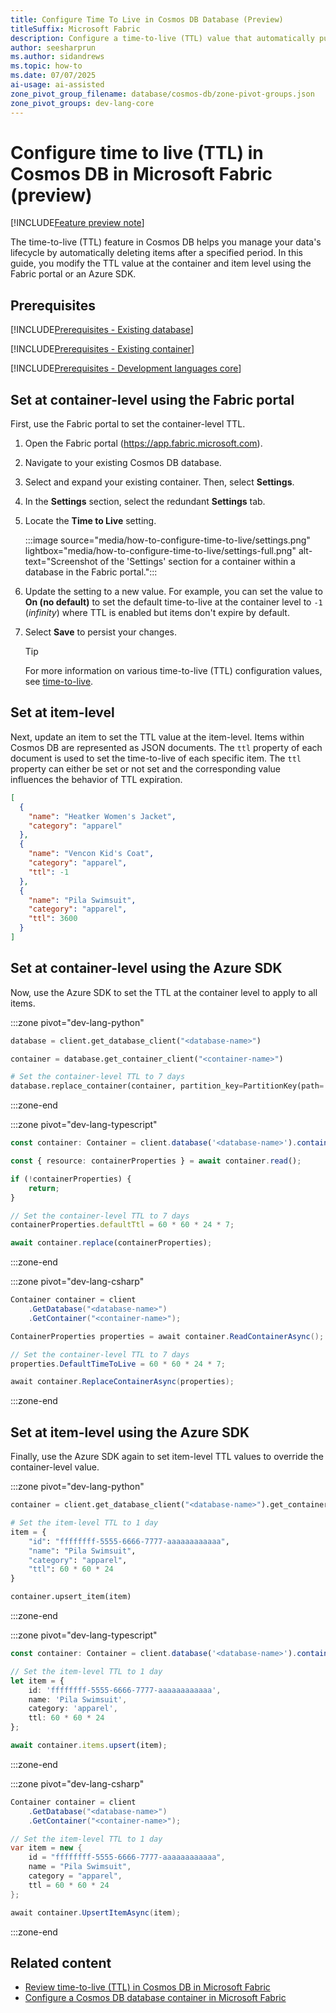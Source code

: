 ```yaml
---
title: Configure Time To Live in Cosmos DB Database (Preview)
titleSuffix: Microsoft Fabric
description: Configure a time-to-live (TTL) value that automatically purges items from a Cosmos DB in Microsoft Fabric database during the preview.
author: seesharprun
ms.author: sidandrews
ms.topic: how-to
ms.date: 07/07/2025
ai-usage: ai-assisted
zone_pivot_group_filename: database/cosmos-db/zone-pivot-groups.json
zone_pivot_groups: dev-lang-core
---
```


# Configure time to live (TTL) in Cosmos DB in Microsoft Fabric (preview)

[!INCLUDE[Feature preview note](../../includes/feature-preview-note.md)]

The time-to-live (TTL) feature in Cosmos DB helps you manage your data's lifecycle by automatically deleting items after a specified period. In this guide, you modify the TTL value at the container and item level using the Fabric portal or an Azure SDK.

## Prerequisites

[!INCLUDE[Prerequisites - Existing database](includes/prerequisite-existing-database.md)]

[!INCLUDE[Prerequisites - Existing container](includes/prerequisite-existing-container.md)]

[!INCLUDE[Prerequisites - Development languages core](includes/prerequisite-dev-lang-core.md)]

## Set at container-level using the Fabric portal

First, use the Fabric portal to set the container-level TTL.

1. Open the Fabric portal (<https://app.fabric.microsoft.com>).

1. Navigate to your existing Cosmos DB database.

1. Select and expand your existing container. Then, select **Settings**.

1. In the **Settings** section, select the redundant **Settings** tab.

1. Locate the **Time to Live** setting.

    :::image source="media/how-to-configure-time-to-live/settings.png" lightbox="media/how-to-configure-time-to-live/settings-full.png" alt-text="Screenshot of the 'Settings' section for a container within a database in the Fabric portal.":::

1. Update the setting to a new value. For example, you can set the value to **On (no default)** to set the default time-to-live at the container level to `-1` (*infinity*) where TTL is enabled but items don't expire by default.

1. Select **Save** to persist your changes.

    > [!TIP]
    > For more information on various time-to-live (TTL) configuration values, see [time-to-live](time-to-live.md#example-ttl-configurations). 

## Set at item-level

Next, update an item to set the TTL value at the item-level. Items within Cosmos DB are represented as JSON documents. The `ttl` property of each document is used to set the time-to-live of each specific item. The `ttl` property can either be set or not set and the corresponding value influences the behavior of TTL expiration.

```json
[
  {
    "name": "Heatker Women's Jacket",
    "category": "apparel"
  },
  {
    "name": "Vencon Kid's Coat",
    "category": "apparel",
    "ttl": -1
  },
  {
    "name": "Pila Swimsuit",
    "category": "apparel",
    "ttl": 3600
  }
]
```

## Set at container-level using the Azure SDK

Now, use the Azure SDK to set the TTL at the container level to apply to all items.

:::zone pivot="dev-lang-python"

```python
database = client.get_database_client("<database-name>")

container = database.get_container_client("<container-name>")

# Set the container-level TTL to 7 days
database.replace_container(container, partition_key=PartitionKey(path='/<partition-key-path>'), default_ttl=60 * 60 * 24 * 7)
```

:::zone-end

:::zone pivot="dev-lang-typescript"

```typescript
const container: Container = client.database('<database-name>').container('<container-name>');

const { resource: containerProperties } = await container.read();

if (!containerProperties) {
    return;
}

// Set the container-level TTL to 7 days
containerProperties.defaultTtl = 60 * 60 * 24 * 7;

await container.replace(containerProperties);
```

:::zone-end

:::zone pivot="dev-lang-csharp"

```csharp
Container container = client
    .GetDatabase("<database-name>")
    .GetContainer("<container-name>");

ContainerProperties properties = await container.ReadContainerAsync();

// Set the container-level TTL to 7 days
properties.DefaultTimeToLive = 60 * 60 * 24 * 7;

await container.ReplaceContainerAsync(properties);
```

:::zone-end

## Set at item-level using the Azure SDK

Finally, use the Azure SDK again to set item-level TTL values to override the container-level value.

:::zone pivot="dev-lang-python"

```python
container = client.get_database_client("<database-name>").get_container_client("<container-name>")

# Set the item-level TTL to 1 day
item = {
    "id": "ffffffff-5555-6666-7777-aaaaaaaaaaaa",
    "name": "Pila Swimsuit",
    "category": "apparel",
    "ttl": 60 * 60 * 24
}

container.upsert_item(item)
```

:::zone-end

:::zone pivot="dev-lang-typescript"

```typescript
const container: Container = client.database('<database-name>').container('<container-name>');

// Set the item-level TTL to 1 day
let item = {
    id: 'ffffffff-5555-6666-7777-aaaaaaaaaaaa',
    name: 'Pila Swimsuit',
    category: 'apparel',
    ttl: 60 * 60 * 24
};

await container.items.upsert(item);
```

:::zone-end

:::zone pivot="dev-lang-csharp"

```csharp
Container container = client
    .GetDatabase("<database-name>")
    .GetContainer("<container-name>");

// Set the item-level TTL to 1 day
var item = new {
    id = "ffffffff-5555-6666-7777-aaaaaaaaaaaa",
    name = "Pila Swimsuit",
    category = "apparel",
    ttl = 60 * 60 * 24
};

await container.UpsertItemAsync(item);
```

:::zone-end

## Related content

- [Review time-to-live (TTL) in Cosmos DB in Microsoft Fabric](time-to-live.md)
- [Configure a Cosmos DB database container in Microsoft Fabric](how-to-configure-container.md)
